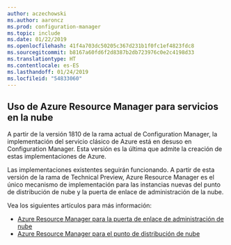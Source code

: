 ```yaml
---
author: aczechowski
ms.author: aaroncz
ms.prod: configuration-manager
ms.topic: include
ms.date: 01/22/2019
ms.openlocfilehash: 41f4a703dc50205c367d231b1f0fc1ef4823fdc8
ms.sourcegitcommit: b8167a60fd6f2d8387b2db723976c0e2c4198d33
ms.translationtype: HT
ms.contentlocale: es-ES
ms.lasthandoff: 01/24/2019
ms.locfileid: "54833060"
---
```

## <a name="bkmk_arm"></a> Uso de Azure Resource Manager para servicios en la nube
<!--3605704-->

A partir de la versión 1810 de la rama actual de Configuration Manager, la implementación del servicio clásico de Azure está en desuso en Configuration Manager. Esta versión es la última que admite la creación de estas implementaciones de Azure. 

Las implementaciones existentes seguirán funcionando. A partir de esta versión de la rama de Technical Preview, Azure Resource Manager es el único mecanismo de implementación para las instancias nuevas del punto de distribución de nube y la puerta de enlace de administración de la nube.

Vea los siguientes artículos para más información:

- [Azure Resource Manager para la puerta de enlace de administración de nube](/sccm/core/clients/manage/cmg/plan-cloud-management-gateway#azure-resource-manager)  
- [Azure Resource Manager para el punto de distribución de nube](/sccm/core/plan-design/hierarchy/use-a-cloud-based-distribution-point#azure-resource-manager)

